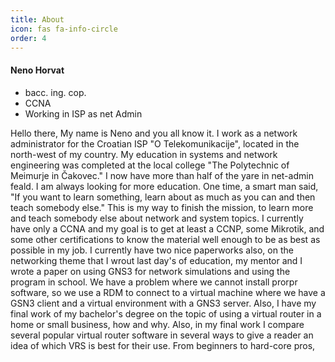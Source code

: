 ```yaml
---
title: About
icon: fas fa-info-circle
order: 4
---
```


#### Neno Horvat
* bacc. ing. cop.
* CCNA
* Working in ISP as net Admin

Hello there, My name is Neno and you all know it. I work as a network administrator for the Croatian ISP "O Telekomunikacije", located in the north-west of my country. My education in systems and network engineering was completed at the local college "The Polytechnic of Meimurje in Čakovec." I now have more than half of the yare in net-admin feald. I am always looking for more education. One time, a smart man said, "If you want to learn something, learn about as much as you can and then teach somebody else." This is my way to finish the mission, to learn more and teach somebody else about network and system topics. 
I currently have only a CCNA and my goal is to get at least a CCNP, some Mikrotik, and some other certifications to know the material well enough to be as best as possible in my job. 
I currently have two nice paperworks also, on the networking theme that I wrout last day's of education, my mentor and I wrote a paper on using GNS3 for network simulations and using the program in school. We have a problem where we cannot install prorpr software, so we use a RDM to connect to a virtual machine where we have a GSN3 client and a virtual environment with a GNS3 server. Also, I have my final work of my bachelor's degree on the topic of using a virtual router in a home or small business, how and why. Also, in my final work I compare several popular virtual router software in several ways to give a reader an idea of which VRS is best for their use. From beginners to hard-core pros,